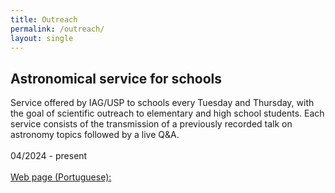 ```yaml
---
title: Outreach
permalink: /outreach/
layout: single
---
```


## Astronomical service for schools  
Service offered by IAG/USP to schools every Tuesday and Thursday, with the goal of scientific outreach to elementary and high school students. Each service consists of the transmission of a previously recorded talk on astronomy topics followed by a live Q&A.  
<br>
04/2024 - present  
<br>
[Web page (Portuguese):](https://www.iag.usp.br/cultext/projetos/atendimento)
